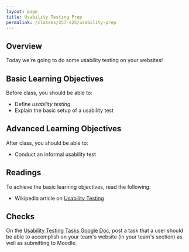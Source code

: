 ```yaml
---
layout: page
title: Usability Testing Prep
permalink: /classes/257-s25/usability-prep
---
```


## Overview
Today we're going to do some usability testing on your websites!

## Basic Learning Objectives
Before class, you should be able to:
* Define *usability testing*
* Explain the basic setup of a usability test

## Advanced Learning Objectives
After class, you should be able to:
* Conduct an informal usability test

## Readings
To achieve the basic learning objectives, read the following:
* Wikipedia article on [Usability Testing](https://en.wikipedia.org/wiki/Usability_testing)

## Checks
On the [Usability Testing Tasks Google Doc](https://docs.google.com/document/d/14pOq11D8EoqkodxRs-cPm1_yW4VRtszwHLpb-Z6yUw4/edit?usp=sharing), post a task that a user should be able to accomplish on your team's website (in your team's section) as well as submitting to Moodle.
